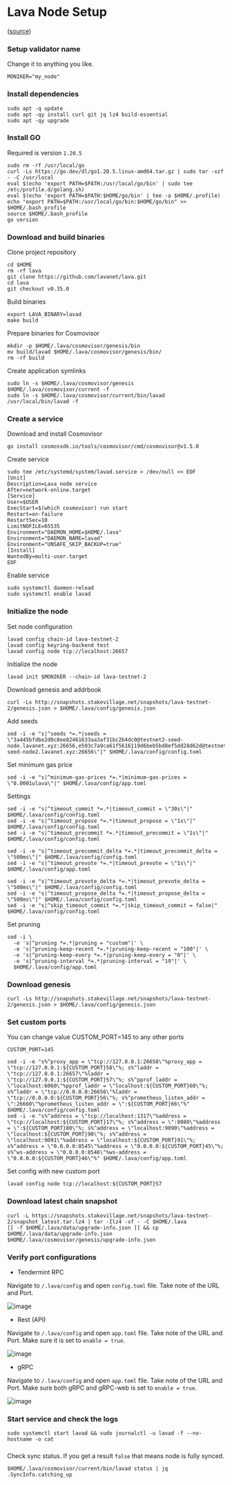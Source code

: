 # Lava Node Setup

([source](https://stakevillage.net/en/lava-testnet2/index.php))

### Setup validator name

Change it to anything you like.

```
MONIKER="my_node"
```

### Install dependencies

```
sudo apt -q update
sudo apt -qy install curl git jq lz4 build-essential
sudo apt -qy upgrade
```

### Install GO

Required is version `1.20.5`

```
sudo rm -rf /usr/local/go
curl -Ls https://go.dev/dl/go1.20.5.linux-amd64.tar.gz | sudo tar -xzf - -C /usr/local
eval $(echo 'export PATH=$PATH:/usr/local/go/bin' | sudo tee /etc/profile.d/golang.sh)
eval $(echo 'export PATH=$PATH:$HOME/go/bin' | tee -a $HOME/.profile)
echo "export PATH=$PATH:/usr/local/go/bin:$HOME/go/bin" >> $HOME/.bash_profile
source $HOME/.bash_profile
go version
```

### Download and build binaries

Clone project repository

```
cd $HOME
rm -rf lava
git clone https://github.com/lavanet/lava.git
cd lava
git checkout v0.35.0
```

Build binaries

```
export LAVA_BINARY=lavad
make build
```

Prepare binaries for Cosmovisor

```
mkdir -p $HOME/.lava/cosmovisor/genesis/bin
mv build/lavad $HOME/.lava/cosmovisor/genesis/bin/
rm -rf build
```

Create application symlinks

```
sudo ln -s $HOME/.lava/cosmovisor/genesis $HOME/.lava/cosmovisor/current -f
sudo ln -s $HOME/.lava/cosmovisor/current/bin/lavad /usr/local/bin/lavad -f
```

### Create a service

Download and install Cosmovisor

```
go install cosmossdk.io/tools/cosmovisor/cmd/cosmovisor@v1.5.0
```

Create service

```
sudo tee /etc/systemd/system/lavad.service > /dev/null << EOF
[Unit]
Description=Lava node service
After=network-online.target
[Service]
User=$USER
ExecStart=$(which cosmovisor) run start
Restart=on-failure
RestartSec=10
LimitNOFILE=65535
Environment="DAEMON_HOME=$HOME/.lava"
Environment="DAEMON_NAME=lavad"
Environment="UNSAFE_SKIP_BACKUP=true"
[Install]
WantedBy=multi-user.target
EOF
```

Enable service

```
sudo systemctl daemon-reload
sudo systemctl enable lavad
```

### Initialize the node

Set node configuration

```
lavad config chain-id lava-testnet-2
lavad config keyring-backend test
lavad config node tcp://localhost:26657
```

Initialize the node

```
lavad init $MONIKER --chain-id lava-testnet-2
```

Download genesis and addrbook

```
curl -Ls http://snapshots.stakevillage.net/snapshots/lava-testnet-2/genesis.json > $HOME/.lava/config/genesis.json
```

Add seeds

```
sed -i -e "s|^seeds *=.*|seeds = \"3a445bfdbe2d0c8ee82461633aa3af31bc2b4dc0@testnet2-seed-node.lavanet.xyz:26656,e593c7a9ca61f5616119d6beb5bd8ef5dd28d62d@testnet2-seed-node2.lavanet.xyz:26656\"|" $HOME/.lava/config/config.toml
```

Set minimum gas price

```
sed -i -e "s|^minimum-gas-prices *=.*|minimum-gas-prices = \"0.0001ulava\"|" $HOME/.lava/config/app.toml
```

Settings

```
sed -i -e "s|^timeout_commit *=.*|timeout_commit = \"30s\"|" $HOME/.lava/config/config.toml
sed -i -e "s|^timeout_propose *=.*|timeout_propose = \"1s\"|" $HOME/.lava/config/config.toml
sed -i -e "s|^timeout_precommit *=.*|timeout_precommit = \"1s\"|" $HOME/.lava/config/config.toml

sed -i -e "s|^timeout_precommit_delta *=.*|timeout_precommit_delta = \"500ms\"|" $HOME/.lava/config/config.toml
sed -i -e "s|^timeout_prevote *=.*|timeout_prevote = \"1s\"|" $HOME/.lava/config/app.toml

sed -i -e "s|^timeout_prevote_delta *=.*|timeout_prevote_delta = \"500ms\"|" $HOME/.lava/config/config.toml
sed -i -e "s|^timeout_propose_delta *=.*|timeout_propose_delta = \"500ms\"|" $HOME/.lava/config/config.toml
sed -i -e "s|^skip_timeout_commit *=.*|skip_timeout_commit = false|" $HOME/.lava/config/config.toml
```

Set pruning

```
sed -i \
  -e 's|^pruning *=.*|pruning = "custom"|' \
  -e 's|^pruning-keep-recent *=.*|pruning-keep-recent = "100"|' \
  -e 's|^pruning-keep-every *=.*|pruning-keep-every = "0"|' \
  -e 's|^pruning-interval *=.*|pruning-interval = "19"|' \
  $HOME/.lava/config/app.toml
```

### Download genesis

```
curl -Ls http://snapshots.stakevillage.net/snapshots/lava-testnet-2/genesis.json > $HOME/.lava/config/genesis.json
```

### Set custom ports

You can change value CUSTOM\_PORT=145 to any other ports

```
CUSTOM_PORT=145
```

```
sed -i -e "s%^proxy_app = \"tcp://127.0.0.1:26658\"%proxy_app = \"tcp://127.0.0.1:${CUSTOM_PORT}58\"%; s%^laddr = \"tcp://127.0.0.1:26657\"%laddr = \"tcp://127.0.0.1:${CUSTOM_PORT}57\"%; s%^pprof_laddr = \"localhost:6060\"%pprof_laddr = \"localhost:${CUSTOM_PORT}60\"%; s%^laddr = \"tcp://0.0.0.0:26656\"%laddr = \"tcp://0.0.0.0:${CUSTOM_PORT}56\"%; s%^prometheus_listen_addr = \":26660\"%prometheus_listen_addr = \":${CUSTOM_PORT}66\"%" $HOME/.lava/config/config.toml
sed -i -e "s%^address = \"tcp://localhost:1317\"%address = \"tcp://localhost:${CUSTOM_PORT}17\"%; s%^address = \":8080\"%address = \":${CUSTOM_PORT}80\"%; s%^address = \"localhost:9090\"%address = \"localhost:${CUSTOM_PORT}90\"%; s%^address = \"localhost:9091\"%address = \"localhost:${CUSTOM_PORT}91\"%; s%^address = \"0.0.0.0:8545\"%address = \"0.0.0.0:${CUSTOM_PORT}45\"%; s%^ws-address = \"0.0.0.0:8546\"%ws-address = \"0.0.0.0:${CUSTOM_PORT}46\"%" $HOME/.lava/config/app.toml
```

Set config with new custom port

```
lavad config node tcp://localhost:${CUSTOM_PORT}57
```

### Download latest chain snapshot

```
curl -L https://snapshots.stakevillage.net/snapshots/lava-testnet-2/snapshot_latest.tar.lz4 | tar -Ilz4 -xf - -C $HOME/.lava
[[ -f $HOME/.lava/data/upgrade-info.json ]] && cp $HOME/.lava/data/upgrade-info.json $HOME/.lava/cosmovisor/genesis/upgrade-info.json
```

### Verify port configurations

* Tendermint RPC

Navigate to `/.lava/config` and open `config.toml` file. Take note of the URL and Port.

![image](https://github.com/zachzwei/z4ch-nodes/assets/35627271/62c6eebf-2d1d-47dd-8445-fb0864868903)

* Rest (API)

Navigate to `/.lava/config` and open `app.toml` file. Take note of the URL and Port. Make sure it is set to `enable = true`.

![image](https://github.com/zachzwei/z4ch-nodes/assets/35627271/f774a2dc-dabc-45b5-a27f-ff41773aa2f1)

* gRPC

Navigate to `/.lava/config` and open `app.toml` file. Take note of the URL and Port. Make sure both gRPC and gRPC-web is set to `enable = true`.

![image](https://github.com/zachzwei/z4ch-nodes/assets/35627271/66ec023a-67fc-4fe4-a1b0-5bb9aef426ea)

### Start service and check the logs

```
sudo systemctl start lavad && sudo journalctl -u lavad -f --no-hostname -o cat
```

###

Check sync status. If you get a result `false` that means node is fully synced.

```
$HOME/.lava/cosmovisor/current/bin/lavad status | jq .SyncInfo.catching_up
```
